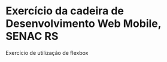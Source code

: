 # Exercício da cadeira de Desenvolvimento Web Mobile, SENAC RS
Exercício de utilização de flexbox 

